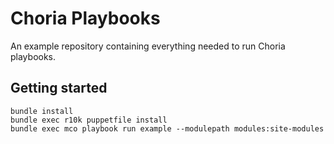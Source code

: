 # Choria Playbooks

An example repository containing everything needed to run Choria playbooks.

## Getting started

```
bundle install
bundle exec r10k puppetfile install
bundle exec mco playbook run example --modulepath modules:site-modules
```
